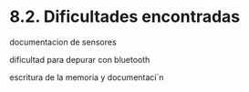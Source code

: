 # 8.2. Dificultades encontradas

documentacion de sensores

dificultad para depurar con bluetooth

escritura de la memoria y documentaci´n